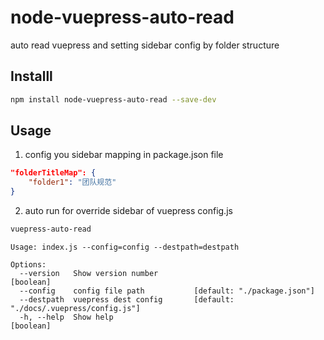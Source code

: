 # node-vuepress-auto-read

auto read vuepress and setting sidebar config by folder structure

## Installl
``` bash
npm install node-vuepress-auto-read --save-dev
```

## Usage
1. config you sidebar mapping in package.json file
``` json
"folderTitleMap": {
    "folder1": "团队规范"
}
```

2. auto run for override sidebar of vuepress config.js
``` bash
vuepress-auto-read
```

```
Usage: index.js --config=config --destpath=destpath

Options:
  --version   Show version number                                      [boolean]
  --config    config file path           [default: "./package.json"]
  --destpath  vuepress dest config       [default: "./docs/.vuepress/config.js"]
  -h, --help  Show help                                                [boolean]
```